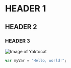 # HEADER 1 #
## HEADER 2 ##
### HEADER 3 ###

![Image of Yaktocat](https://octodex.github.com/images/yaktocat.png)

``` javascript
var myVar = "Hello, world!";
```
